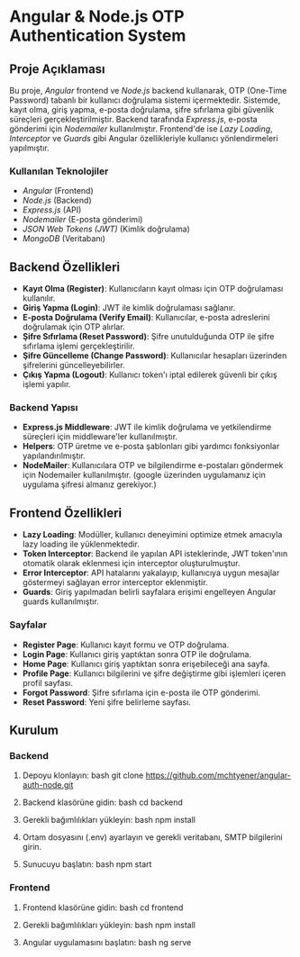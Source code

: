 # Angular & Node.js OTP Authentication System

## Proje Açıklaması

Bu proje, *Angular* frontend ve *Node.js* backend kullanarak, OTP (One-Time Password) tabanlı bir kullanıcı doğrulama sistemi içermektedir. Sistemde, kayıt olma, giriş yapma, e-posta doğrulama, şifre sıfırlama gibi güvenlik süreçleri gerçekleştirilmiştir. Backend tarafında *Express.js*, e-posta gönderimi için *Nodemailer* kullanılmıştır. Frontend'de ise *Lazy Loading*, *Interceptor* ve *Guards* gibi Angular özellikleriyle kullanıcı yönlendirmeleri yapılmıştır.

### Kullanılan Teknolojiler

- *Angular* (Frontend)
- *Node.js* (Backend)
- *Express.js* (API)
- *Nodemailer* (E-posta gönderimi)
- *JSON Web Tokens (JWT)* (Kimlik doğrulama)
- *MongoDB* (Veritabanı)

## Backend Özellikleri

- **Kayıt Olma (Register)**: Kullanıcıların kayıt olması için OTP doğrulaması kullanılır.
- **Giriş Yapma (Login)**: JWT ile kimlik doğrulaması sağlanır.
- **E-posta Doğrulama (Verify Email)**: Kullanıcılar, e-posta adreslerini doğrulamak için OTP alırlar.
- **Şifre Sıfırlama (Reset Password)**: Şifre unutulduğunda OTP ile şifre sıfırlama işlemi gerçekleştirilir.
- **Şifre Güncelleme (Change Password)**: Kullanıcılar hesapları üzerinden şifrelerini güncelleyebilirler.
- **Çıkış Yapma (Logout)**: Kullanıcı token'ı iptal edilerek güvenli bir çıkış işlemi yapılır.
  
### Backend Yapısı

- **Express.js Middleware**: JWT ile kimlik doğrulama ve yetkilendirme süreçleri için middleware'ler kullanılmıştır.
- **Helpers**: OTP üretme ve e-posta şablonları gibi yardımcı fonksiyonlar yapılandırılmıştır.
- **NodeMailer**: Kullanıcılara OTP ve bilgilendirme e-postaları göndermek için Nodemailer kullanılmıştır. (google üzerinden uygulamanız için uygulama şifresi almanız gerekiyor.)

## Frontend Özellikleri

- **Lazy Loading**: Modüller, kullanıcı deneyimini optimize etmek amacıyla lazy loading ile yüklenmektedir.
- **Token Interceptor**: Backend ile yapılan API isteklerinde, JWT token'ının otomatik olarak eklenmesi için interceptor oluşturulmuştur.
- **Error Interceptor**: API hatalarını yakalayıp, kullanıcıya uygun mesajlar göstermeyi sağlayan error interceptor eklenmiştir.
- **Guards**: Giriş yapılmadan belirli sayfalara erişimi engelleyen Angular guards kullanılmıştır.
  
### Sayfalar

- **Register Page**: Kullanıcı kayıt formu ve OTP doğrulama.
- **Login Page**: Kullanıcı giriş yaptıktan sonra OTP ile doğrulama.
- **Home Page**: Kullanıcı giriş yaptıktan sonra erişebileceği ana sayfa.
- **Profile Page**: Kullanıcı bilgilerini ve şifre değiştirme gibi işlemleri içeren profil sayfası.
- **Forgot Password**: Şifre sıfırlama için e-posta ile OTP gönderimi.
- **Reset Password**: Yeni şifre belirleme sayfası.

## Kurulum

### Backend

1. Depoyu klonlayın:
    bash
    git clone https://github.com/mchtyener/angular-auth-node.git
    
2. Backend klasörüne gidin:
    bash
    cd backend
    
3. Gerekli bağımlılıkları yükleyin:
    bash
    npm install
    
4. Ortam dosyasını (.env) ayarlayın ve gerekli veritabanı, SMTP bilgilerini girin.
5. Sunucuyu başlatın:
    bash
    npm start
    

### Frontend

1. Frontend klasörüne gidin:
    bash
    cd frontend
    
2. Gerekli bağımlılıkları yükleyin:
    bash
    npm install
    
3. Angular uygulamasını başlatın:
    bash
    ng serve
    
